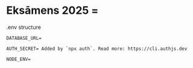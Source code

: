 # Eksāmens 2025 =

.env structure
```
DATABASE_URL=

AUTH_SECRET= Added by `npx auth`. Read more: https://cli.authjs.dev

NODE_ENV=
```

